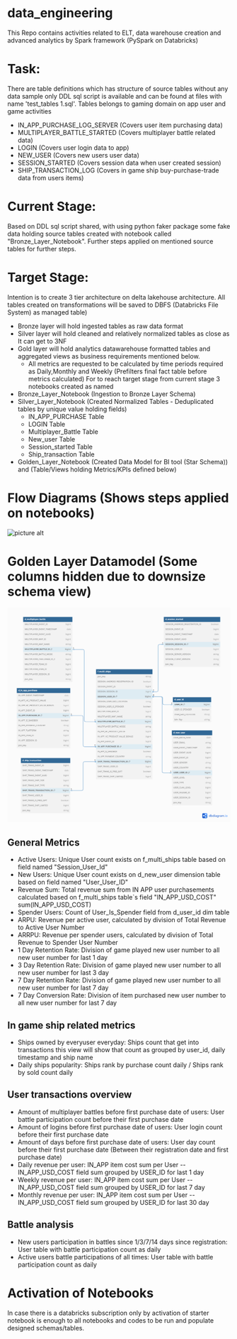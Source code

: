 # data_engineering
This Repo contains activities related to ELT, data warehouse creation and advanced analytics by Spark framework (PySpark on Databricks)

# Task:
There are table definitions which has structure of source tables without any data sample only DDL sql script is available and can be found at files with name 'test_tables 1.sql'.
Tables belongs to gaming domain on app user and game activities

* IN_APP_PURCHASE_LOG_SERVER (Covers user item purchasing data)
* MULTIPLAYER_BATTLE_STARTED (Covers multiplayer battle related data)
* LOGIN (Covers user login data to app)
* NEW_USER (Covers new users user data)
* SESSION_STARTED (Covers session data when user created session)
* SHIP_TRANSACTION_LOG (Covers in game ship buy-purchase-trade data from users items)

# Current Stage:
Based on DDL sql script shared, with using python faker package some fake data holding source tables created with notebook called "Bronze_Layer_Notebook".
Further steps applied on mentioned source tables for further steps.

# Target Stage:
Intention is to create 3 tier architecture on delta lakehouse architecture. All tables created on transformations will be saved to DBFS (Databricks File System) as managed table)
* Bronze layer will hold ingested tables as raw data format
* Silver layer will hold cleaned and relatively normalized tables as close as It can get to 3NF
* Gold layer will hold analytics datawarehouse formatted tables and aggregated views as business requirements mentioned below.
  * All metrics are requested to be calculated by time periods required as Daily,Monthly and Weekly (Prefilters final fact table before metrics calculated)
For to reach target stage from current stage 3 notebooks created as named
* Bronze_Layer_Notebook (Ingestion to Bronze Layer Schema)
* Silver_Layer_Notebook (Created Normalized Tables -  Deduplicated tables by unique value holding fields)
  * IN_APP_PURCHASE Table
  * LOGIN Table
  * Multiplayer_Battle Table
  * New_user Table
  * Session_started Table
  * Ship_transaction Table
* Golden_Layer_Notebook (Created Data Model for BI tool (Star Schema)) and (Table/Views holding Metrics/KPIs defined below)

# Flow Diagrams (Shows steps applied on notebooks)

![picture alt](Data_Model-Page-2.drawio.png)

# Golden Layer Datamodel (Some columns hidden due to downsize schema view)
![picture alt](Data_Model_Short.png)

## General Metrics
* Active Users: Unique User count exists on f_multi_ships table based on field named "Session_User_Id"
* New Users: Unique User count exists on d_new_user dimension table based on field named "User_User_ID"
* Revenue Sum: Total revenue sum from IN APP user purchasements calculated based on f_multi_ships table`s field "IN_APP_USD_COST" sum(IN_APP_USD_COST)
* Spender Users: Count of User_Is_Spender field from d_user_id dim table
* ARPU: Revenue per active user, calculated by division of Total Revenue to Active User Number
* ARRPU: Revenue per spender users, calculated by division of Total Revenue to Spender User Number
* 1 Day Retention Rate: Division of game played new user number to all new user number for last 1 day
* 3 Day Retention Rate: Division of game played new user number to all new user number for last 3 day
* 7 Day Retention Rate: Division of game played new user number to all new user number for last 7 day
* 7 Day Conversion Rate: Division of item purchased new user number to all new user number for last 7 day

## In game ship related metrics
* Ships owned by everyuser everyday: Ships count that get into transactions this view will show that count as grouped by user_id, daily timestamp and ship name
* Daily ships popularity: Ships rank by purchase count daily / Ships rank by sold count daily

## User transactions overview
* Amount of multiplayer battles before first purchase date of users: User battle participation count before their first purchase date
* Amount of logins before first purchase date of users: User login count before their first purchase date
* Amount of days before first purchase date of users: User day count before their first purchase date (Between their registration date and first purchase date)
* Daily revenue per user: IN_APP item cost sum per User -- IN_APP_USD_COST field sum grouped by USER_ID for last 1 day
* Weekly revenue per user: IN_APP item cost sum per User -- IN_APP_USD_COST field sum grouped by USER_ID for last 7 day
* Monthly revenue per user: IN_APP item cost sum per User -- IN_APP_USD_COST field sum grouped by USER_ID for last 30 day

## Battle analysis
* New users participation in battles since 1/3/7/14 days since registration: User table with battle participation count as daily
* Active users battle participations of all times: User table with battle participation count as daily

# Activation of Notebooks
In case there is a databricks subscription only by activation of starter notebook is enough to all notebooks and codes to be run and populate designed schemas/tables.
